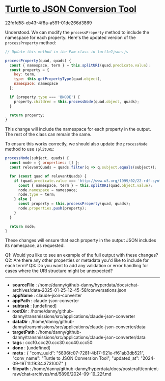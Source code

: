 # [Turtle to JSON Conversion Tool](https://claude.ai/chat/5896fc07-7281-4b17-921e-ff61ab3db521)

22fdfd58-eb43-4f8a-a591-01de266d3869

 Understood. We can modify the `processProperty` method to include the namespace for each property. Here's the updated version of the `processProperty` method:

```javascript
// Update this method in the Fam class in turtle2json.js

processProperty(quad, quads) {
  const { namespace, term } = this.splitURI(quad.predicate.value);
  const property = {
    key: term,
    type: this.getPropertyType(quad.object),
    namespace: namespace
  };

  if (property.type === 'BNODE') {
    property.children = this.processNode(quad.object, quads);
  }

  return property;
}
```

This change will include the namespace for each property in the output. The rest of the class can remain the same.

To ensure this works correctly, we should also update the `processNode` method to use `splitURI`:

```javascript
processNode(subject, quads) {
  const node = { properties: [] };
  const relevantQuads = quads.filter(q => q.subject.equals(subject));

  for (const quad of relevantQuads) {
    if (quad.predicate.value === 'http://www.w3.org/1999/02/22-rdf-syntax-ns#type') {
      const { namespace, term } = this.splitURI(quad.object.value);
      node.namespace = namespace;
      node.type = term;
    } else {
      const property = this.processProperty(quad, quads);
      node.properties.push(property);
    }
  }

  return node;
}
```

These changes will ensure that each property in the output JSON includes its namespace, as requested.

Q1: Would you like to see an example of the full output with these changes?
Q2: Are there any other properties or metadata you'd like to include for each term?
Q3: Do you want to add any validation or error handling for cases where the URI structure might be unexpected?

---

* **sourceFile** : /home/danny/github-danny/hyperdata/docs/chat-archives/data-2025-01-25-12-45-58/conversations.json
* **appName** : claude-json-converter
* **appPath** : claude-json-converter
* **subtask** : [undefined]
* **rootDir** : /home/danny/github-danny/transmissions/src/applications/claude-json-converter
* **dataDir** : /home/danny/github-danny/transmissions/src/applications/claude-json-converter/data
* **targetPath** : /home/danny/github-danny/transmissions/src/applications/claude-json-converter/data
* **tags** : ccc10.ccc20.ccc30.ccc40.ccc50
* **done** : [undefined]
* **meta** : {
  "conv_uuid": "5896fc07-7281-4b17-921e-ff61ab3db521",
  "conv_name": "Turtle to JSON Conversion Tool",
  "updated_at": "2024-09-19T11:19:34.373100Z"
}
* **filepath** : /home/danny/github-danny/hyperdata/docs/postcraft/content-raw/chat-archives/md/5896/2024-09-19_22f.md